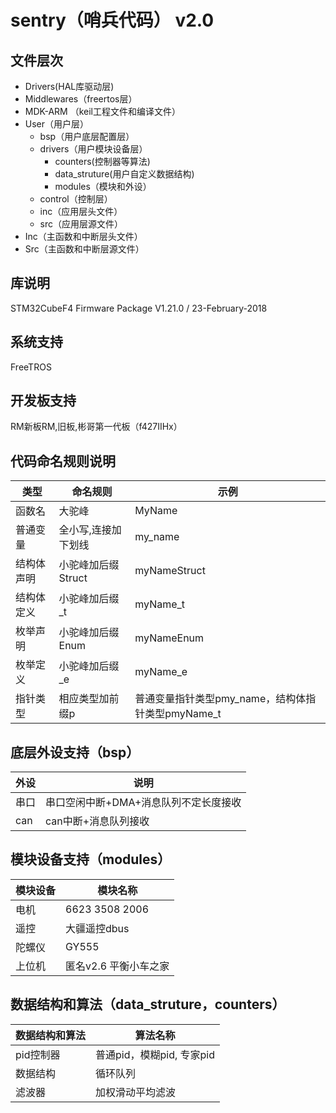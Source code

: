 # sentry（哨兵代码）   v2.0
## 文件层次
+ Drivers(HAL库驱动层)
+ Middlewares（freertos层）
+ MDK-ARM （keil工程文件和编译文件）
+ User（用户层）
  - bsp（用户底层配置层）
  - drivers（用户模块设备层）
    * counters(控制器等算法)
    * data_struture(用户自定义数据结构)
    * modules（模块和外设）
  - control（控制层）
  - inc（应用层头文件）
  - src（应用层源文件）
+ Inc（主函数和中断层头文件）
+ Src（主函数和中断层源文件）
## 库说明
STM32CubeF4 Firmware Package V1.21.0 / 23-February-2018
## 系统支持
FreeTROS
## 开发板支持
RM新板RM,旧板,彬哥第一代板（f427IIHx）
## 代码命名规则说明
类型|命名规则|示例
-|-|-
 函数名|大驼峰|MyName
 普通变量|全小写,连接加下划线|my_name
 结构体声明|小驼峰加后缀Struct|myNameStruct
 结构体定义|小驼峰加后缀_t|myName_t
 枚举声明|小驼峰加后缀Enum|myNameEnum
 枚举定义|小驼峰加后缀_e|myName_e
 指针类型|相应类型加前缀p|普通变量指针类型pmy_name，结构体指针类型pmyName_t
## 底层外设支持（bsp）
外设|说明
-|-
串口|串口空闲中断+DMA+消息队列不定长度接收
can|can中断+消息队列接收
##	模块设备支持（modules）
模块设备|模块名称
-|-
电机|6623  3508  2006
遥控|大疆遥控dbus
陀螺仪|GY555
上位机|匿名v2.6 平衡小车之家
## 数据结构和算法（data_struture，counters）
数据结构和算法|算法名称
-|-
pid控制器|普通pid，模糊pid, 专家pid
数据结构|循环队列
滤波器|加权滑动平均滤波


